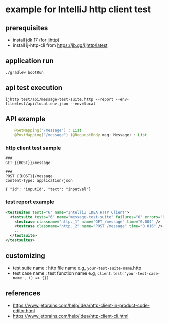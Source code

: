 # example for IntelliJ http client test

## prerequisites
- install jdk 17 (for ijhttp)
- install ij-http-cli from https://jb.gg/ijhttp/latest

## application run
```
./gradlew bootRun
```

## api test execution
```
ijhttp test/api/message-test-suite.http --report --env-file=test/api/local.env.json --env=local
```

## API example
```java
    @GetMapping("/message") : List
    @PostMapping("/message") (@RequestBody msg: Message) : List
```

### http client test sample
```
###
GET {{HOST}}/message

###
POST {{HOST}}/message
Content-Type: application/json

{ "id": "inputId", "text": "inputVal"}
```

### test report example
```xml
<testsuites tests="6" name="IntelliJ IDEA HTTP Client">
  <testsuite tests="6" name="message-test-suite" failures="0" errors="0" skip="0">
    <testcase classname="http._1" name="GET /message" time="0.004" />
    <testcase classname="http._2" name="POST /message" time="0.016" />
    ...
  </testsuite>
</testsuites>
```

## customizing
- test suite name : http file name e.g, `your-test-suite-name`.http 
- test case name : test function name  e.g, `client.test('your-test-case-name', () => {})`

## references
- https://www.jetbrains.com/help/idea/http-client-in-product-code-editor.html
- https://www.jetbrains.com/help/idea/http-client-cli.html